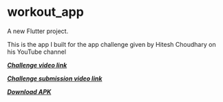 # workout_app

A new Flutter project.

This is the app I built for the app challenge given by Hitesh Choudhary on his YouTube channel

_**[Challenge video link](https://www.youtube.com/watch?v=VFrKjhcTAzE)**_ 

_**[Challenge submission video link](https://www.youtube.com/watch?v=R6Btv3RMbCU)**_

_**[Download APK](https://drive.google.com/open?id=1hfXnvd0FOGW9tQkZPqHj2lKxzByFZe9l)**_

